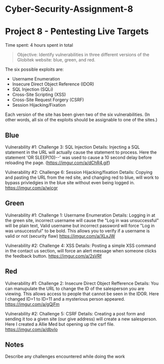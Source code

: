 # Cyber-Security-Assignment-8
# Project 8 - Pentesting Live Targets

Time spent: 4 hours spent in total

> Objective: Identify vulnerabilities in three different versions of the Globitek website: blue, green, and red.

The six possible exploits are:
* Username Enumeration
* Insecure Direct Object Reference (IDOR)
* SQL Injection (SQLi)
* Cross-Site Scripting (XSS)
* Cross-Site Request Forgery (CSRF)
* Session Hijacking/Fixation

Each version of the site has been given two of the six vulnerabilities. (In other words, all six of the exploits should be assignable to one of the sites.)

## Blue

Vulnerability #1: Challenge 3: SQL Injection
Details: Injecting a SQL statement in the URL will actually cause the statement to process. Here the statement 'OR SLEEP(10)--' was used to cause a 10 second delay before reloading the page.
(https://imgur.com/a/dChR4.gif)

Vulnerability #2: Challenge 6: Session Hijacking/fixation
Details: Copying and pasting the URL from the red site, and changing red to blue, will work to bypass privledgies in the blue site without even being logged in.
https://imgur.com/a/wicgr
## Green

Vulnerability #1: Challenge 1: Username Enumeration
Details: Logging in at the green site, incorrect username will cause the "Log in was unsuccessful" will be plain text, Valid username but incorrect password will force "Log in was unsuccessful" to be bold. This allows you to verify if a username is valid or not (security flaw)
https://imgur.com/a/XLxJW

Vulnerability #2: Challenge 4: XSS
Details: Posting a simple XSS command in the contact us section, will force an alert message when someone clicks the feedback button.
https://imgur.com/a/2sVRf


## Red

Vulnerability #1: Challenge 2: Insecure Direct Object Refference
Details: You can manupulate the URL to change the ID of the salesperson you are viewing. This allows access to people that cannot be seen in the IDOR. Here I changed ID=1 to ID=11 and a mysterious person appeared.
https://imgur.com/a/gQjFm

Vulnerability #2: Challenge 5: CSRF
Details: Creating a post form and sending it too a given site (our give address) will create a new salesperson. Here I created a Allie Med but opening up the csrf file.
https://imgur.com/a/dbvlo


## Notes

Describe any challenges encountered while doing the work
